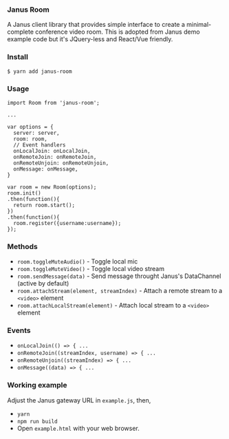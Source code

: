 ### Janus Room

A Janus client library that provides simple interface to create a minimal-complete conference video room. This is adopted from Janus demo example code but it's JQuery-less and React/Vue friendly.

### Install

```
$ yarn add janus-room
```

### Usage

```
import Room from 'janus-room';

...

var options = {
  server: server,
  room: room,
  // Event handlers
  onLocalJoin: onLocalJoin,
  onRemoteJoin: onRemoteJoin,
  onRemoteUnjoin: onRemoteUnjoin,
  onMessage: onMessage,
}

var room = new Room(options);
room.init()
.then(function(){
  return room.start();
})
.then(function(){
  room.register({username:username});
});
```

### Methods

- `room.toggleMuteAudio()` - Toggle local mic
- `room.toggleMuteVideo()` - Toggle local video stream
- `room.sendMessage(data)` - Send message throught Janus's DataChannel (active by default)
- `room.attachStream(element, streamIndex)` - Attach a remote stream to a `<video>` element
- `room.attachLocalStream(element)` - Attach local stream to a `<video>` element

### Events

- `onLocalJoin(() => { ...`
- `onRemoteJoin((streamIndex, username) => { ...`
- `onRemoteUnjoin((streamIndex) => { ...`
- `onMessage((data) => { ...`

### Working example

Adjust the Janus gateway URL in `example.js`, then,

- `yarn`
- `npm run build`
- Open `example.html` with your web browser.